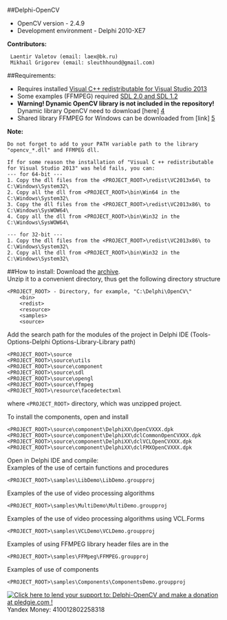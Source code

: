 ##Delphi-OpenCV
* OpenCV version - 2.4.9<br>
* Development environment - Delphi 2010-XE7<br>

<b>Contributors:</b>
```
 Laentir Valetov (email: laex@bk.ru)
 Mikhail Grigorev (email: sleuthhound@gmail.com)
```
##Requirements:
* Requires installed [Visual C++ redistributable for Visual Studio 2013][2]<br>
* Some examples (FFMPEG) required [SDL 2.0 and SDL 1.2][3]<br>
* <b>Warning! Dynamic OpenCV library is not included in the repository!</b><br>
Dynamic library OpenCV need to download [here] [4]
* Shared library FFMPEG for Windows can be downloaded from [link] [5]

<b>Note:</b>
```
Do not forget to add to your PATH variable path to the library "opencv_*.dll" and FFMPEG dll.

If for some reason the installation of "Visual C ++ redistributable for Visual Studio 2013" was held fails, you can:
--- for 64-bit ---
1. Copy the dll files from the <PROJECT_ROOT>\redist\VC2013x64\ to C:\Windows\System32\
2. Copy all the dll from <PROJECT_ROOT>\bin\Win64 in the C:\Windows\System32\
3. Copy the dll files from the <PROJECT_ROOT>\redist\VC2013x86\ to C:\Windows\SysWOW64\
4. Copy all the dll from <PROJECT_ROOT>\bin\Win32 in the C:\Windows\SysWOW64\

--- for 32-bit ---
1. Copy the dll files from the <PROJECT_ROOT>\redist\VC2013x86\ to C:\Windows\System32\
2. Copy all the dll from <PROJECT_ROOT>\bin\Win32 in the C:\Windows\System32\
```

##How to install:
Download the [archive][1].<br>
Unzip it to a convenient directory, thus get the following directory structure<br>
```
<PROJECT_ROOT> - Directory, for example, "C:\Delphi\OpenCV\"
	<bin>
	<redist>
	<resource>
	<samples>
	<source>
```
Add the search path for the modules of the project in Delphi IDE (Tools-Options-Delphi Options-Library-Library path)
```
<PROJECT_ROOT>\source
<PROJECT_ROOT>\source\utils
<PROJECT_ROOT>\source\component
<PROJECT_ROOT>\source\sdl
<PROJECT_ROOT>\source\opengl
<PROJECT_ROOT>\source\ffmpeg
<PROJECT_ROOT>\resource\facedetectxml
```
where ```<PROJECT_ROOT>``` directory, which was unzipped project.<br>

To install the components, open and install
```
<PROJECT_ROOT>\source\component\DelphiXX\OpenCVXXX.dpk
<PROJECT_ROOT>\source\component\DelphiXX\dclCommonOpenCVXXX.dpk
<PROJECT_ROOT>\source\component\DelphiXX\dclVCLOpenCVXXX.dpk
<PROJECT_ROOT>\source\component\DelphiXX\dclFMXOpenCVXXX.dpk
```
Open in Delphi IDE and compile:<br>
Examples of the use of certain functions and procedures 
```
<PROJECT_ROOT>\samples\LibDemo\LibDemo.groupproj
```
Examples of the use of video processing algorithms
```
<PROJECT_ROOT>\samples\MultiDemo\MultiDemo.groupproj
```
Examples of the use of video processing algorithms using VCL.Forms
```
<PROJECT_ROOT>\samples\VCLDemo\VCLDemo.groupproj
```
Examples of using FFMPEG library header files are in the
```
<PROJECT_ROOT>\samples\FFMpeg\FFMPEG.groupproj
```
Examples of use of components
```
<PROJECT_ROOT>\samples\Components\ComponentsDemo.groupproj
```
<a href='https://pledgie.com/campaigns/28083'><img alt='Click here to lend your support to: Delphi-OpenCV and make a donation at pledgie.com !' src='https://pledgie.com/campaigns/28083.png?skin_name=chrome' border='0' ></a>
<br>Yandex Money: 410012802258318

[1]: https://github.com/Laex/Delphi-OpenCV/archive/master.zip
[2]: http://www.microsoft.com/ru-ru/download/details.aspx?id=40784
[3]: https://www.libsdl.org/index.php
[4]: http://opencv.org/downloads.html
[5]: http://ffmpeg.zeranoe.com/builds/
